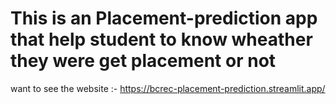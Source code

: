 # This is an Placement-prediction app that help student to know wheather they were get placement or not
want to see the website :- https://bcrec-placement-prediction.streamlit.app/
